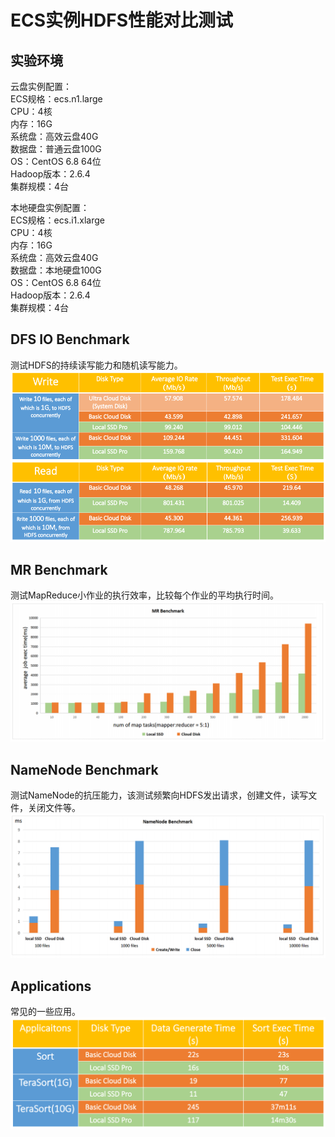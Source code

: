 # ECS实例HDFS性能对比测试
## 实验环境
云盘实例配置：     
ECS规格：ecs.n1.large    
CPU：4核     
内存：16G     
系统盘：高效云盘40G     
数据盘：普通云盘100G     
OS：CentOS 6.8 64位     
Hadoop版本：2.6.4    
集群规模：4台     

本地硬盘实例配置：    
ECS规格：ecs.i1.xlarge      
CPU：4核      
内存：16G    
系统盘：高效云盘40G     
数据盘：本地硬盘100G     
OS：CentOS 6.8 64位     
Hadoop版本：2.6.4    
集群规模：4台
## DFS IO Benchmark
测试HDFS的持续读写能力和随机读写能力。
![benchmark1](https://github.com/liumihust/gitTset/blob/master/benchmark1.PNG)
## MR Benchmark
测试MapReduce小作业的执行效率，比较每个作业的平均执行时间。
![benchmark](https://github.com/liumihust/gitTset/blob/master/benchmark2.PNG)
## NameNode Benchmark
测试NameNode的抗压能力，该测试频繁向HDFS发出请求，创建文件，读写文件，关闭文件等。
![benchmark](https://github.com/liumihust/gitTset/blob/master/benchmark3.PNG)
## Applications
常见的一些应用。
![benchmark](https://github.com/liumihust/gitTset/blob/master/benchmark4.PNG)
